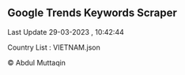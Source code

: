 

## Google Trends Keywords Scraper 
 
Last Update 29-03-2023 , 10:42:44

Country List :
VIETNAM.json



© Abdul Muttaqin 
